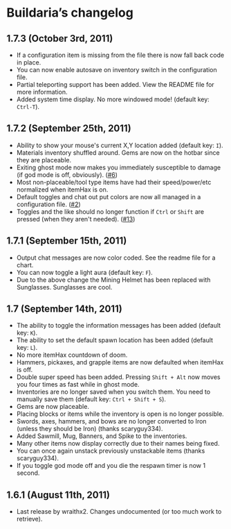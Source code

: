 Buildaria’s changelog
===================


1.7.3 (October 3rd, 2011)
-------------------------------------------------
* If a configuration item is missing from the file there is now fall back code in place.
* You can now enable autosave on inventory switch in the configuration file.
* Partial teleporting support has been added. View the README file for more information.
* Added system time display. No more windowed mode! (default key: `Ctrl-T`).


1.7.2 (September 25th, 2011)
-------------------------------------------------
* Ability to show your mouse's current X,Y location added (default key: `I`).
* Materials inventory shuffled around. Gems are now on the hotbar since they are placeable.
* Exiting ghost mode now makes you immediately susceptible to damage (if god mode is off, obviously). ([#6](https://github.com/septor/Buildaria/issues/6))
* Most non-placeable/tool type items have had their speed/power/etc normalized when itemHax is on.
* Default toggles and chat out put colors are now all managed in a configuration file. ([#2](https://github.com/septor/Buildaria/issues/2))
* Toggles and the like should no longer function if `Ctrl` or `Shift` are pressed (when they aren't needed). ([#13](https://github.com/septor/Buildaria/issues/13))


1.7.1 (September 15th, 2011)
-------------------------------------------------
* Output chat messages are now color coded. See the readme file for a chart.
* You can now toggle a light aura (default key: `F`).
* Due to the above change the Mining Helmet has been replaced with Sunglasses. Sunglasses are cool.


1.7 (September 14th, 2011)
-------------------------------------------------
* The ability to toggle the information messages has been added (default key: `K`).
* The ability to set the default spawn location has been added (default key: `L`).
* No more itemHax countdown of doom.
* Hammers, pickaxes, and grapple items are now defaulted when itemHax is off.
* Double super speed has been added. Pressing `Shift + Alt` now moves you four times as fast while in ghost mode.
* Inventories are no longer saved when you switch them. You need to manually save them (default key: `Ctrl + Shift + S`).
* Gems are now placeable.
* Placing blocks or items while the inventory is open is no longer possible.
* Swords, axes, hammers, and bows are no longer converted to Iron (unless they should be Iron) (thanks scaryguy334).
* Added Sawmill, Mug, Banners, and Spike to the inventories.
* Many other items now display correctly due to their names being fixed.
* You can once again unstack previously unstackable items (thanks scaryguy334).
* If you toggle god mode off and you die the respawn timer is now 1 second.


1.6.1 (August 11th, 2011)
-------------------------------------------------
* Last release by wraithx2. Changes undocumented (or too much work to retrieve).